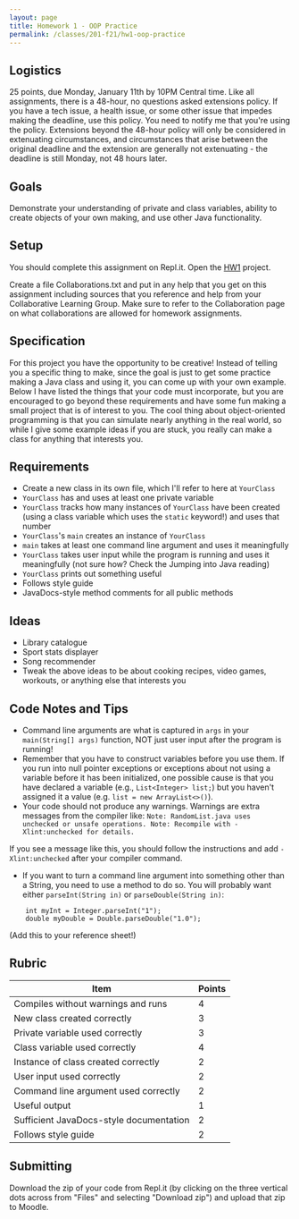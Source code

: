 ```yaml
---
layout: page
title: Homework 1 - OOP Practice
permalink: /classes/201-f21/hw1-oop-practice
---
```


## Logistics
25 points, due Monday, January 11th by 10PM Central time. Like all assignments, there is a 48-hour, no questions asked extensions policy. If you have a tech issue, a health issue, or some other issue that impedes making the deadline, use this policy. You need to notify me that you're using the policy. Extensions beyond the 48-hour policy will only be considered in extenuating circumstances, and circumstances that arise between the original deadline and the extension are generally not extenuating - the deadline is still Monday, not 48 hours later.

## Goals
Demonstrate your understanding of private and class variables, ability to create objects of your own making, and use other Java functionality.

## Setup
You should complete this assignment on Repl.it. Open the [HW1](https://repl.it/team/carlcs201s01w21/HW1) project.

Create a file Collaborations.txt and put in any help that you get on this assignment including sources that you reference and help from your Collaborative Learning Group. Make sure to refer to the Collaboration page on what collaborations are allowed for homework assignments.

## Specification
For this project you have the opportunity to be creative! Instead of telling you a specific thing to make, since the goal is just to get some practice making a Java class and using it, you can come up with your own example. Below I have listed the things that your code must incorporate, but you are encouraged to go beyond these requirements and have some fun making a small project that is of interest to you. The cool thing about object-oriented programming is that you can simulate nearly anything in the real world, so while I give some example ideas if you are stuck, you really can make a class for anything that interests you.

## Requirements
* Create a new class in its own file, which I'll refer to here at `YourClass`
* `YourClass` has and uses at least one private variable
* `YourClass` tracks how many instances of `YourClass` have been created (using a class variable which uses the `static` keyword!) and uses that number
* `YourClass`'s `main` creates an instance of `YourClass`
* `main` takes at least one command line argument and uses it meaningfully
* `YourClass` takes user input while the program is running and uses it meaningfully (not sure how? Check the Jumping into Java reading)
* `YourClass` prints out something useful 
* Follows style guide
* JavaDocs-style method comments for all public methods

## Ideas
* Library catalogue 
* Sport stats displayer
* Song recommender
* Tweak the above ideas to be about cooking recipes, video games, workouts, or anything else that interests you

## Code Notes and Tips
* Command line arguments are what is captured in `args` in your `main(String[] args)` function, NOT just user input after the program is running!
* Remember that you have to construct variables before you use them. If you run into null pointer exceptions or exceptions about not using a variable before it has been initialized, one possible cause is that you have declared a variable (e.g., `List<Integer> list;`) but you haven't assigned it a value (e.g. `list = new ArrayList<>()`).
* Your code should not produce any warnings. Warnings are extra messages from the compiler like:
      ```
      Note: RandomList.java uses unchecked or unsafe operations.
      Note: Recompile with -Xlint:unchecked for details.
      ```
      
If you see a message like this, you should follow the instructions and add `-Xlint:unchecked` after your compiler command.

* If you want to turn a command line argument into something other than a String, you need to use a method to do so. You will probably want either `parseInt(String in)` or `parseDouble(String in)`:
```
    int myInt = Integer.parseInt("1");
    double myDouble = Double.parseDouble("1.0");
```
(Add this to your reference sheet!)

## Rubric

| Item | Points |
| ------ | -------- |
| Compiles without warnings and runs | 4 |
| New class created correctly | 3 |
| Private variable used correctly | 3 |
| Class variable used correctly | 4 |
| Instance of class created correctly | 2 |
| User input used correctly | 2 |
| Command line argument used correctly | 2 |
| Useful output | 1 |
| Sufficient JavaDocs-style documentation | 2 |
| Follows style guide | 2 |

## Submitting
Download the zip of your code from Repl.it (by clicking on the three vertical dots across from "Files" and selecting "Download zip") and upload that zip to Moodle.